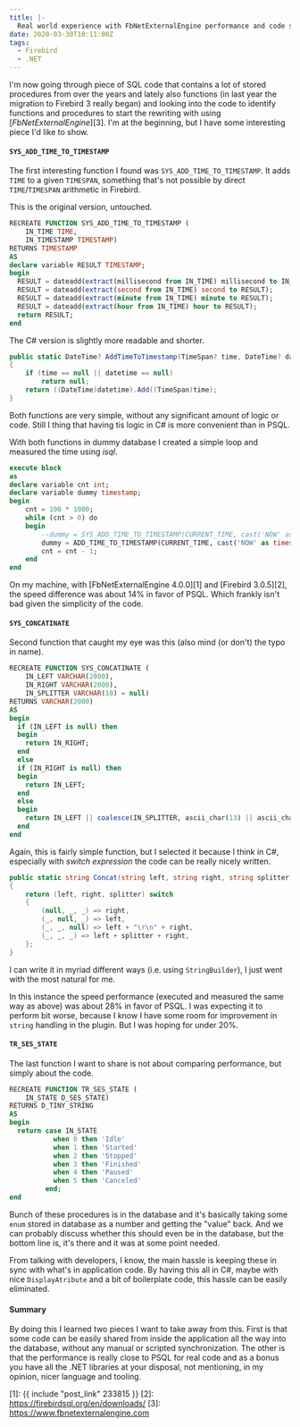 ```yaml
---
title: |-
  Real world experience with FbNetExternalEngine performance and code structure
date: 2020-03-30T10:11:00Z
tags:
  - Firebird
  - .NET
---
```

I'm now going through piece of SQL code that contains a lot of stored procedures from over the years and lately also functions (in last year the migration to Firebird 3 really began) and looking into the code to identify functions and procedures to start the rewriting with using [_FbNetExternalEngine_][3]. I'm at the beginning, but I have some interesting piece I'd like to show.

<!-- excerpt -->

#### `SYS_ADD_TIME_TO_TIMESTAMP`

The first interesting function I found was `SYS_ADD_TIME_TO_TIMESTAMP`. It adds `TIME` to a given `TIMESPAN`, something that's not possible by direct `TIME`/`TIMESPAN` arithmetic in Firebird.

This is the original version, untouched.

```sql
RECREATE FUNCTION SYS_ADD_TIME_TO_TIMESTAMP (
	IN_TIME TIME,
	IN_TIMESTAMP TIMESTAMP)
RETURNS TIMESTAMP
AS
declare variable RESULT TIMESTAMP;
begin
  RESULT = dateadd(extract(millisecond from IN_TIME) millisecond to IN_TIMESTAMP);
  RESULT = dateadd(extract(second from IN_TIME) second to RESULT);
  RESULT = dateadd(extract(minute from IN_TIME) minute to RESULT);
  RESULT = dateadd(extract(hour from IN_TIME) hour to RESULT);
  return RESULT;
end
```

The C# version is slightly more readable and shorter.

```csharp
public static DateTime? AddTimeToTimestamp(TimeSpan? time, DateTime? datetime)
{
	if (time == null || datetime == null)
		return null;
	return ((DateTime)datetime).Add((TimeSpan)time);
}
```

Both functions are very simple, without any significant amount of logic or code. Still I thing that having tis logic in C# is more convenient than in PSQL.

With both functions in dummy database I created a simple loop and measured the time using _isql_.

```sql
execute block
as
declare variable cnt int;
declare variable dummy timestamp;
begin
	cnt = 100 * 1000;
	while (cnt > 0) do
	begin
		--dummy = SYS_ADD_TIME_TO_TIMESTAMP(CURRENT_TIME, cast('NOW' as timestamp));
		dummy = ADD_TIME_TO_TIMESTAMP(CURRENT_TIME, cast('NOW' as timestamp));
		cnt = cnt - 1;
	end
end
```

On my machine, with [FbNetExternalEngine 4.0.0][1] and [Firebird 3.0.5][2], the speed difference was about 14% in favor of PSQL. Which frankly isn't bad given the simplicity of the code.

#### `SYS_CONCATINATE`

Second function that caught my eye was this (also mind (or don't) the typo in name).

```sql
RECREATE FUNCTION SYS_CONCATINATE (
	IN_LEFT VARCHAR(2000),
	IN_RIGHT VARCHAR(2000),
	IN_SPLITTER VARCHAR(10) = null)
RETURNS VARCHAR(2000)
AS
begin
  if (IN_LEFT is null) then
  begin
	return IN_RIGHT;
  end
  else
  if (IN_RIGHT is null) then
  begin
	return IN_LEFT;
  end
  else
  begin
	return IN_LEFT || coalesce(IN_SPLITTER, ascii_char(13) || ascii_char(10)) || IN_RIGHT;
  end
end
```

Again, this is fairly simple function, but I selected it because I think in C#, especially with _switch expression_ the code can be really nicely written.

```csharp
public static string Concat(string left, string right, string splitter)
{
	return (left, right, splitter) switch
	{
		(null, _, _) => right,
		(_, null, _) => left,
		(_, _, null) => left + "\r\n" + right,
		(_, _, _) => left + splitter + right,
	};
}
```

I can write it in myriad different ways (i.e. using `StringBuilder`), I just went with the most natural for me.

In this instance the speed performance (executed and measured the same way as above) was about 28% in favor of PSQL. I was expecting it to perform bit worse, because I know I have some room for improvement in `string` handling in the plugin. But I was hoping for under 20%.

#### `TR_SES_STATE`

The last function I want to share is not about comparing performance, but simply about the code.

```sql
RECREATE FUNCTION TR_SES_STATE (
    IN_STATE D_SES_STATE)
RETURNS D_TINY_STRING
AS
begin
  return case IN_STATE
           when 0 then 'Idle'
           when 1 then 'Started'
           when 2 then 'Stopped'
           when 3 then 'Finished'
           when 4 then 'Paused'
           when 5 then 'Canceled'
         end;
end
```

Bunch of these procedures is in the database and it's basically taking some `enum` stored in database as a number and getting the "value" back. And we can probably discuss whether this should even be in the database, but the bottom line is, it's there and it was at some point needed.

From talking with developers, I know, the main hassle is keeping these in sync with what's in application code. By having this all in C#, maybe with nice `DisplayAtribute` and a bit of boilerplate code, this hassle can be easily eliminated.

#### Summary

By doing this I learned two pieces I want to take away from this. First is that some code can be easily shared from inside the application all the way into the database, without any manual or scripted synchronization. The other is that the performance is really close to PSQL for real code and as a bonus you have all the .NET libraries at your disposal, not mentioning, in my opinion, nicer language and tooling.

[1]: {{ include "post_link" 233815 }}
[2]: https://firebirdsql.org/en/downloads/
[3]: https://www.fbnetexternalengine.com